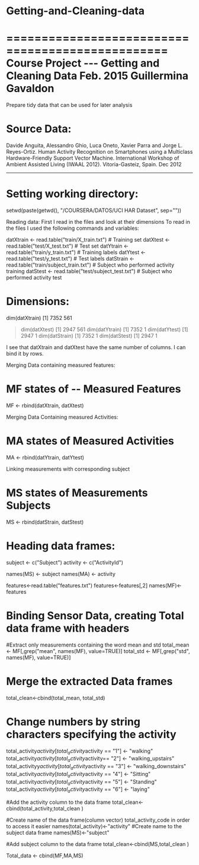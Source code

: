 # Getting-and-Cleaning-data

=================================================
Course Project  --- Getting and Cleaning Data
Feb. 2015
Guillermina Gavaldon
=================================================
Prepare tidy data that can be used for later analysis

Source Data:
========
Davide Anguita, Alessandro Ghio, Luca Oneto, Xavier Parra and Jorge L. Reyes-Ortiz. Human Activity Recognition on Smartphones using a Multiclass Hardware-Friendly Support Vector Machine. International Workshop of Ambient Assisted Living (IWAAL 2012). Vitoria-Gasteiz, Spain. Dec 2012

-------------------------------------------------------------------------
Setting working directory:
=============================
setwd(paste(getwd(), "/COURSERA/DATOS/UCI HAR Dataset", sep=""))

Reading data:
First I read in the files and look at their dimensions
To read in the files I used the following commands and variables:

datXtrain <- read.table("train/X_train.txt") # Training set
datXtest <- read.table("test/X_test.txt")    # Test set
datYtrain <- read.table("train/y_train.txt") # Training labels
datYtest <- read.table("test/y_test.txt")    # Test labels
datStrain <- read.table("train/subject_train.txt") # Subject who performed activity training
datStest <- read.table("test/subject_test.txt") # Subject who performed activity test

Dimensions:
============
dim(datXtrain)
[1] 7352  561
> dim(datXtest)
[1] 2947  561
> dim(datYtrain)
[1] 7352    1
> dim(datYtest)
[1] 2947    1
> dim(datStrain)
[1] 7352    1
> dim(datStest)
[1] 2947    1

I see that datXtrain and datXtest have the same number of columns. I can bind it by rows.

Merging Data containing measured features:

MF states of -- Measured Features
===========================================
MF <- rbind(datXtrain, datXtest)

Merging Data Containing measured Activities:

MA states of Measured Activities
================================

MA <- rbind(datYtrain, datYtest)

Linking measurements with corresponding subject

MS states of Measurements Subjects
===========================================
MS <- rbind(datStrain, datStest)

Heading data frames:
==========================================
subject <- c("Subject")
activity <- c("ActivityId")

names(MS) <- subject
names(MA) <- activity

features<-read.table("features.txt")
features<-features[,2]
names(MF)<-features

Binding Sensor Data, creating Total data frame with headers
================================================

#Extract only measurements containing the word mean and std
total_mean <- MF[,grep("mean", names(MF), value=TRUE)]
total_std <- MF[,grep("std", names(MF), value=TRUE)]

# Merge the extracted Data frames
total_clean<-cbind(total_mean, total_std)

# Change numbers by string characters specifying the activity
total_activity$activity[total_activity$activity == "1"] <- "walking"
total_activity$activity[total_activity$activity== "2"] <- "walking_upstairs"
total_activityy$activity[total_activity$activity == "3"] <- "walking_downstairs"
total_activity$activity[total_activity$activity == "4"] <- "Sitting"
total_activity$activity[total_activity$activity == "5"] <- "Standing"
total_activity$activity[total_activity$activity == "6"] <- "laying"

#Add the activity column to the data frame
total_clean<-cbind(total_activity,total_clean )

#Create name of the data frame(column vector) total_activity_code in order to access it easier
names(total_activity)<-"activity"
#Create name to the subject data frame
names(MS)<-"subject"

#Add subject column to the data frame
total_clean<-cbind(MS,total_clean )

Total_data <- cbind(MF,MA,MS)
